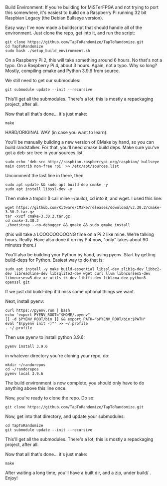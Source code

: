 Build Environment: If you're building for MiSTerFPGA and not trying to port this somewhere, it's easiest to build on a Raspberry Pi running 32 bit Raspbian Legacy (the Debian Bullseye version).

Easy way: I've now made a buildscript that should handle all of the environment. Just clone the repo, get into it, and run the script:

```
git clone https://github.com/TapToRandomize/TapToRandomize.git
cd TapToRandomize
sudo bash ./setup_build_environment.sh
```

On a Raspberry Pi 2, this will take something around 6 hours. No that's not a typo. On a Raspberry Pi 4, about 3 hours. Again, not a typo. Why so long? Mostly, compiling cmake and Python 3.9.6 from source.

We still need to get our submodules:

```
git submodule update --init --recursive
```

This'll get all the submodules. There's a lot; this is mostly a repackaging project, after all.

Now that all that's done... it's just make:

```
make
```

HARD/ORIGINAL WAY (in case you want to learn):

You'll be manually building a new version of CMake by hand, so you can build randstalker. For that, you'll need cmake build deps. Make sure you've got a deb-src tree in your sources.list

```
sudo echo 'deb-src http://raspbian.raspberrypi.org/raspbian/ bullseye main contrib non-free rpi' >> /etc/apt/sources.list
```

Uncomment the last line in there, then

```
sudo apt update && sudo apt build-dep cmake -y
sudo apt install libssl-dev -y
```

Then make a tmpdir (I call mine ~/build), cd into it, and wget. I used this line:
```
wget https://github.com/Kitware/CMake/releases/download/v3.30.2/cmake-3.30.2.tar.gz
tar -xvzf cmake-3.30.2.tar.gz
cd cmake-3.30.2
./bootstrap --no-debugger && gmake && sudo gmake install
```
(this will take a LOOOOOOOOONG time on a Pi 2 like mine. We're talking hours. Really. Have also done it on my Pi4 now, "only" takes about 90 minutes there.)

You'll also be building your Python by hand, using pyenv. Start by getting build-deps for Python. Easiest way to do that is:

```
sudo apt install -y make build-essential libssl-dev zlib1g-dev libbz2-dev libreadline-dev libsqlite3-dev wget curl llvm libncurses5-dev libncursesw5-dev xz-utils tk-dev libffi-dev liblzma-dev python3-openssl git
```

If we just did build-dep it'd miss some optional things we want.

Next, install pyenv:

```
curl https://pyenv.run | bash
echo 'export PYENV_ROOT="$HOME/.pyenv"
[[ -d $PYENV_ROOT/bin ]] && export PATH="$PYENV_ROOT/bin:$PATH"
eval "$(pyenv init -)"' >> ~/.profile
. ~/.profile
```

Then use pyenv to install python 3.9.6:

```
pyenv install 3.9.6
```

in whatever directory you're cloning your repo, do:

```
mkdir ~/randorepos
cd ~/randorepos
pyenv local 3.9.6
```

The build environment is now complete; you should only have to do anything above this line once.

Now, you're ready to clone the repo. Do so:

```
git clone https://github.com/TapToRandomize/TapToRandomize.git
```

Now, get into that directory, and update your submodules:

```
cd TapToRandomize
git submodule update --init --recursive
```

This'll get all the submodules. There's a lot; this is mostly a repackaging project, after all.

Now that all that's done... it's just make:

```
make
```

After waiting a long time, you'll have a built dir, and a zip, under build/ . Enjoy!